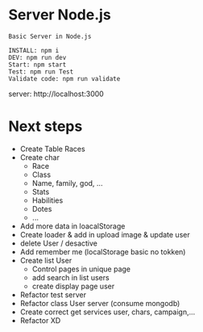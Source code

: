 # Server Node.js

```
Basic Server in Node.js

INSTALL: npm i
DEV: npm run dev
Start: npm start
Test: npm run Test
Validate code: npm run validate
```

server: http://localhost:3000

# Next steps
- Create Table Races
- Create char
  - Race
  - Class
  - Name, family, god, ...
  - Stats
  - Habilities
  - Dotes
  - ...
- Add more data in loacalStorage
- Create loader & add in upload image & update user
- delete User / desactive
- Add remember me (localStorage basic no tokken)
- Create list User
  - Control pages in unique page
  - add search in list users
  - create display page user
- Refactor test server
- Refactor class User server (consume mongodb)
- Create correct get services user, chars, campaign,...
- Refactor XD
